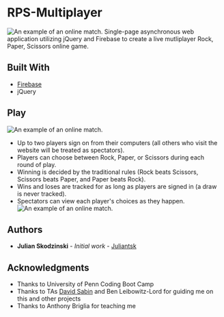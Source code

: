 # RPS-Multiplayer
![An example of an online match.](https://juliantsk.github.io/assets/images/RPS/RPS1.PNG)
Single-page asynchronous web application utilizing jQuery and Firebase to create a live mutliplayer Rock, Paper, Scissors online game.

## Built With

* [Firebase](https://firebase.google.com/docs/)
* jQuery

## Play
![An example of an online match.](https://juliantsk.github.io/assets/images/RPS/RPS5.PNG)
* Up to two players sign on from their computers (all others who visit the website will be treated as spectators).
* Players can choose between Rock, Paper, or Scissors during each round of play.
* Winning is decided by the traditional rules (Rock beats Scissors, Scissors beats Paper, and Paper beats Rock).
* Wins and loses are tracked for as long as players are signed in (a draw is never tracked).
* Spectators can view each player's choices as they happen.
![An example of an online match.](https://juliantsk.github.io/assets/images/RPS/RPS6.PNG)

## Authors

* **Julian Skodzinski** - *Initial work* - [Juliantsk](https://github.com/juliantsk)

## Acknowledgments

* Thanks to University of Penn Coding Boot Camp
* Thanks to TAs [David Sabin](http://www.davidsabin.me/index.html) and Ben Leibowitz-Lord for guiding me on this and other projects
* Thanks to Anthony Briglia for teaching me
